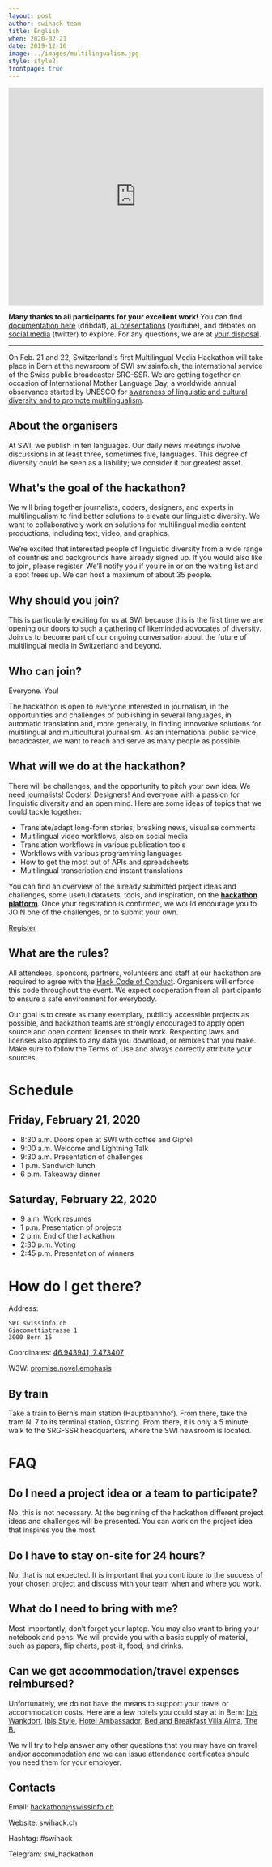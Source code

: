 ```yaml
---
layout: post
author: swihack team
title: English
when: 2020-02-21
date: 2019-12-16
image: ../images/multilingualism.jpg
style: style2
frontpage: true
---
```


<iframe src="https://db.schoolofdata.ch/event/4?embed=1" style="width:100%;height:430px;background:transparent;border:none;overflow:hidden" scrolling="no"></iframe>

**Many thanks to all participants for your excellent work!** You can find [documentation here](https://db.schoolofdata.ch/event/4) (dribdat), [all presentations](https://youtu.be/8-FmarNlxgA) (youtube), and debates on [social media](https://twitter.com/hashtag/swihack) (twitter) to explore. For any questions, we are at [your disposal](mailto:hackathon@swissinfo.ch).

---

On Feb. 21 and 22, Switzerland's first Multilingual Media Hackathon will take place in Bern at the newsroom of SWI swissinfo.ch, the international service of the Swiss public broadcaster SRG-SSR. We are getting together on occasion of International Mother Language Day, a worldwide annual observance started by UNESCO for [awareness of linguistic and cultural diversity and to promote multilingualism](https://en.wikipedia.org/wiki/International_Mother_Language_Day).

## About the organisers

At SWI, we publish in ten languages. Our daily news meetings involve discussions in at least three, sometimes five, languages. This degree of diversity could be seen as a liability; we consider it our greatest asset.

## What's the goal of the hackathon?

We will bring together journalists, coders, designers, and experts in multilingualism to find better solutions to elevate our linguistic diversity. We want to collaboratively work on solutions for multilingual media content productions, including text, video, and graphics.

We’re excited that interested people of linguistic diversity from a wide range of countries and backgrounds have already signed up. If you would also like to join, please register. We’ll notify you if you’re in or on the waiting list and a spot frees up. We can host a maximum of about 35 people.

## Why should you join?

This is particularly exciting for us at SWI because this is the first time we are opening our doors to such a gathering of likeminded advocates of diversity. Join us to become part of our ongoing conversation about the future of multilingual media in Switzerland and beyond.

## Who can join?

Everyone. You!

The hackathon is open to everyone interested in journalism, in the opportunities and challenges of publishing in several languages, in automatic translation and, more generally, in finding innovative solutions for multilingual and multicultural journalism. As an international public service broadcaster, we want to reach and serve as many people as possible.

## What will we do at the hackathon?

There will be challenges, and the opportunity to pitch your own idea. We need journalists! Coders! Designers! And everyone with a passion for linguistic diversity and an open mind. Here are some ideas of topics that we could tackle together:

*   Translate/adapt long-form stories, breaking news, visualise comments
*   Multilingual video workflows, also on social media
*   Translation workflows in various publication tools
*   Workflows with various programming languages
*   How to get the most out of APIs and spreadsheets
*   Multilingual transcription and instant translations

You can find an overview of the already submitted project ideas and challenges, some useful datasets, tools, and inspiration, on the **[hackathon platform](https://db.schoolofdata.ch/event/4)**. Once your registration is confirmed, we would encourage you to JOIN one of the challenges, or to submit your own.

<a href="https://swissinfo.typeform.com/to/dNwwCQ" class="button">Register</a>

## What are the rules?

All attendees, sponsors, partners, volunteers and staff at our hackathon are required to agree with the [Hack Code of Conduct](https://hackcodeofconduct.org/). Organisers will enforce this code throughout the event. We expect cooperation from all participants to ensure a safe environment for everybody.

Our goal is to create as many exemplary, publicly accessible projects as possible, and hackathon teams are strongly encouraged to apply open source and open content licenses to their work. Respecting laws and licenses also applies to any data you download, or remixes that you make. Make sure to follow the Terms of Use and always correctly attribute your sources.

# Schedule

## Friday, February 21, 2020

*   8:30 a.m. Doors open at SWI with coffee and Gipfeli
*   9:00 a.m. Welcome and Lightning Talk
*   9:30 a.m. Presentation of challenges
*   1 p.m. Sandwich lunch
*   6 p.m. Takeaway dinner

## Saturday, February 22, 2020

*   9 a.m. Work resumes
*   1 p.m. Presentation of projects
*   2 p.m. End of the hackathon
*   2:30 p.m. Voting
*   2:45 p.m. Presentation of winners

# How do I get there?

Address:
```
SWI swissinfo.ch
Giacomettistrasse 1
3000 Bern 15
```

Coordinates: [46.943941, 7.473407](https://goo.gl/maps/vxgdVVXrPjxwvVNf6)

W3W: [promise.novel.emphasis](https://w3w.co/promise.novel.emphasis)

## By train

Take a train to Bern’s main station (Hauptbahnhof). From there, take the tram N. 7 to its terminal station, Ostring. From there, it is only a 5 minute walk to the SRG-SSR headquarters, where the SWI newsroom is located.

# FAQ

## Do I need a project idea or a team to participate?

No, this is not necessary. At the beginning of the hackathon different project ideas and challenges will be presented. You can work on the project idea that inspires you the most.

## Do I have to stay on-site for 24 hours?

No, that is not expected. It is important that you contribute to the success of your chosen project and discuss with your team when and where you work.

## What do I need to bring with me?

Most importantly, don’t forget your laptop. You may also want to bring your notebook and pens. We will provide you with a basic supply of material, such as papers, flip charts, post-it, food, and drinks.

## Can we get accommodation/travel expenses reimbursed?

Unfortunately, we do not have the means to support your travel or accommodation costs. Here are a few hotels you could stay at in Bern: [Ibis Wankdorf](https://all.accor.com/hotel/5007/index.de.shtml?dateIn%3D%26nights%3D%26compositions%3D1%26stayplus%3Dfalse%23origin%3Dibis), [Ibis Style](https://all.accor.com/ssr/app/ibis/hotels/bern-switzerland/ase-ibs/index.de.shtml?compositions%3D1%26stayplus%3Dfalse%26order_hotels_by%3DRECOMMENDATION%26utm_term%3Dmar%26gclid%3DCj0KCQiA89zvBRDoARIsAOIePbDEGjRJAWw7bq793qz0a8RknzbZyL0qPlyXEXGoRnSw9xQ3raqIocQaAsrUEALw_wcB%26utm_campaign%3Dppc-ibs-mar-goo-ch-de-ch-exa-sear-bp%26utm_medium%3Dcpc%26utm_source%3Dgoogle%26utm_content%3Dch-de-CH-V0398), [Hotel Ambassador](https://www.guestreservations.com/hotel-ambassador/booking?gclid%3DCj0KCQiA89zvBRDoARIsAOIePbDKtfrdwYBWtwCqBmowk2oE8P9vi6A4V_P8-0pf_wC_pJrk3vfH5Q0aAkMkEALw_wcB), [Bed and Breakfast Villa Alma](http://bed-breakfast-villa-alma.bern-hotel.com/de/), [The B.](https://www.theb.ch/)

We will try to help answer any other questions that you may have on travel and/or accommodation and we can issue attendance certificates should you need them for your employer.

## Contacts

Email: [hackathon@swissinfo.ch](mailto:hackathon@swissinfo.ch)

Website: [swihack.ch](http://swihack.ch)

Hashtag: #swihack

Telegram: swi_hackathon
